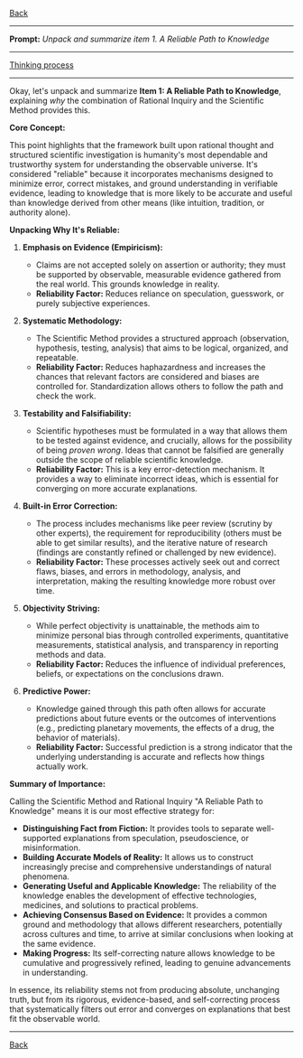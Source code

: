 [Back](../README.md)

---

**Prompt:** *Unpack and summarize item 1. A Reliable Path to Knowledge*

---

[Thinking process](thoughts.md)

---

Okay, let's unpack and summarize **Item 1: A Reliable Path to Knowledge**, explaining *why* the combination of Rational Inquiry and the Scientific Method provides this.

**Core Concept:**

This point highlights that the framework built upon rational thought and structured scientific investigation is humanity's most dependable and trustworthy system for understanding the observable universe. It's considered "reliable" because it incorporates mechanisms designed to minimize error, correct mistakes, and ground understanding in verifiable evidence, leading to knowledge that is more likely to be accurate and useful than knowledge derived from other means (like intuition, tradition, or authority alone).

**Unpacking Why It's Reliable:**

1.  **Emphasis on Evidence (Empiricism):**
    *   Claims are not accepted solely on assertion or authority; they must be supported by observable, measurable evidence gathered from the real world. This grounds knowledge in reality.
    *   **Reliability Factor:** Reduces reliance on speculation, guesswork, or purely subjective experiences.

2.  **Systematic Methodology:**
    *   The Scientific Method provides a structured approach (observation, hypothesis, testing, analysis) that aims to be logical, organized, and repeatable.
    *   **Reliability Factor:** Reduces haphazardness and increases the chances that relevant factors are considered and biases are controlled for. Standardization allows others to follow the path and check the work.

3.  **Testability and Falsifiability:**
    *   Scientific hypotheses must be formulated in a way that allows them to be tested against evidence, and crucially, allows for the possibility of being *proven wrong*. Ideas that cannot be falsified are generally outside the scope of reliable scientific knowledge.
    *   **Reliability Factor:** This is a key error-detection mechanism. It provides a way to eliminate incorrect ideas, which is essential for converging on more accurate explanations.

4.  **Built-in Error Correction:**
    *   The process includes mechanisms like peer review (scrutiny by other experts), the requirement for reproducibility (others must be able to get similar results), and the iterative nature of research (findings are constantly refined or challenged by new evidence).
    *   **Reliability Factor:** These processes actively seek out and correct flaws, biases, and errors in methodology, analysis, and interpretation, making the resulting knowledge more robust over time.

5.  **Objectivity Striving:**
    *   While perfect objectivity is unattainable, the methods aim to minimize personal bias through controlled experiments, quantitative measurements, statistical analysis, and transparency in reporting methods and data.
    *   **Reliability Factor:** Reduces the influence of individual preferences, beliefs, or expectations on the conclusions drawn.

6.  **Predictive Power:**
    *   Knowledge gained through this path often allows for accurate predictions about future events or the outcomes of interventions (e.g., predicting planetary movements, the effects of a drug, the behavior of materials).
    *   **Reliability Factor:** Successful prediction is a strong indicator that the underlying understanding is accurate and reflects how things actually work.

**Summary of Importance:**

Calling the Scientific Method and Rational Inquiry "A Reliable Path to Knowledge" means it is our most effective strategy for:

*   **Distinguishing Fact from Fiction:** It provides tools to separate well-supported explanations from speculation, pseudoscience, or misinformation.
*   **Building Accurate Models of Reality:** It allows us to construct increasingly precise and comprehensive understandings of natural phenomena.
*   **Generating Useful and Applicable Knowledge:** The reliability of the knowledge enables the development of effective technologies, medicines, and solutions to practical problems.
*   **Achieving Consensus Based on Evidence:** It provides a common ground and methodology that allows different researchers, potentially across cultures and time, to arrive at similar conclusions when looking at the same evidence.
*   **Making Progress:** Its self-correcting nature allows knowledge to be cumulative and progressively refined, leading to genuine advancements in understanding.

In essence, its reliability stems not from producing absolute, unchanging truth, but from its rigorous, evidence-based, and self-correcting process that systematically filters out error and converges on explanations that best fit the observable world.

---

[Back](../README.md)
